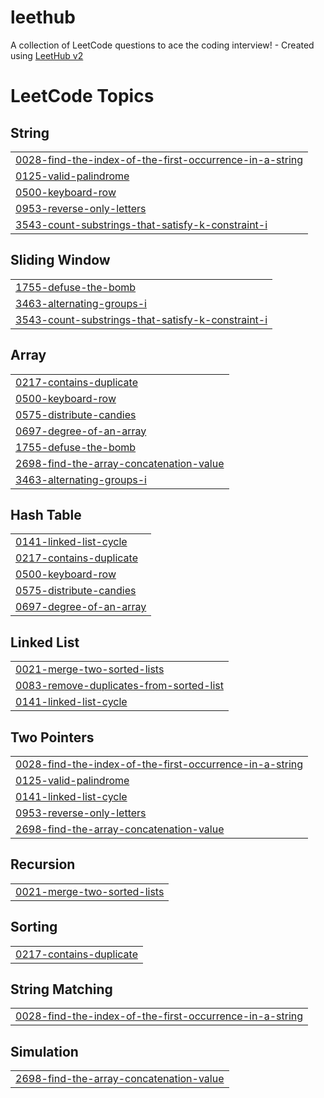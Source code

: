 # leethub
A collection of LeetCode questions to ace the coding interview! - Created using [LeetHub v2](https://github.com/arunbhardwaj/LeetHub-2.0)

<!---LeetCode Topics Start-->
# LeetCode Topics
## String
|  |
| ------- |
| [0028-find-the-index-of-the-first-occurrence-in-a-string](https://github.com/mbal156/leethub/tree/master/0028-find-the-index-of-the-first-occurrence-in-a-string) |
| [0125-valid-palindrome](https://github.com/mbal156/leethub/tree/master/0125-valid-palindrome) |
| [0500-keyboard-row](https://github.com/mbal156/leethub/tree/master/0500-keyboard-row) |
| [0953-reverse-only-letters](https://github.com/mbal156/leethub/tree/master/0953-reverse-only-letters) |
| [3543-count-substrings-that-satisfy-k-constraint-i](https://github.com/mbal156/leethub/tree/master/3543-count-substrings-that-satisfy-k-constraint-i) |
## Sliding Window
|  |
| ------- |
| [1755-defuse-the-bomb](https://github.com/mbal156/leethub/tree/master/1755-defuse-the-bomb) |
| [3463-alternating-groups-i](https://github.com/mbal156/leethub/tree/master/3463-alternating-groups-i) |
| [3543-count-substrings-that-satisfy-k-constraint-i](https://github.com/mbal156/leethub/tree/master/3543-count-substrings-that-satisfy-k-constraint-i) |
## Array
|  |
| ------- |
| [0217-contains-duplicate](https://github.com/mbal156/leethub/tree/master/0217-contains-duplicate) |
| [0500-keyboard-row](https://github.com/mbal156/leethub/tree/master/0500-keyboard-row) |
| [0575-distribute-candies](https://github.com/mbal156/leethub/tree/master/0575-distribute-candies) |
| [0697-degree-of-an-array](https://github.com/mbal156/leethub/tree/master/0697-degree-of-an-array) |
| [1755-defuse-the-bomb](https://github.com/mbal156/leethub/tree/master/1755-defuse-the-bomb) |
| [2698-find-the-array-concatenation-value](https://github.com/mbal156/leethub/tree/master/2698-find-the-array-concatenation-value) |
| [3463-alternating-groups-i](https://github.com/mbal156/leethub/tree/master/3463-alternating-groups-i) |
## Hash Table
|  |
| ------- |
| [0141-linked-list-cycle](https://github.com/mbal156/leethub/tree/master/0141-linked-list-cycle) |
| [0217-contains-duplicate](https://github.com/mbal156/leethub/tree/master/0217-contains-duplicate) |
| [0500-keyboard-row](https://github.com/mbal156/leethub/tree/master/0500-keyboard-row) |
| [0575-distribute-candies](https://github.com/mbal156/leethub/tree/master/0575-distribute-candies) |
| [0697-degree-of-an-array](https://github.com/mbal156/leethub/tree/master/0697-degree-of-an-array) |
## Linked List
|  |
| ------- |
| [0021-merge-two-sorted-lists](https://github.com/mbal156/leethub/tree/master/0021-merge-two-sorted-lists) |
| [0083-remove-duplicates-from-sorted-list](https://github.com/mbal156/leethub/tree/master/0083-remove-duplicates-from-sorted-list) |
| [0141-linked-list-cycle](https://github.com/mbal156/leethub/tree/master/0141-linked-list-cycle) |
## Two Pointers
|  |
| ------- |
| [0028-find-the-index-of-the-first-occurrence-in-a-string](https://github.com/mbal156/leethub/tree/master/0028-find-the-index-of-the-first-occurrence-in-a-string) |
| [0125-valid-palindrome](https://github.com/mbal156/leethub/tree/master/0125-valid-palindrome) |
| [0141-linked-list-cycle](https://github.com/mbal156/leethub/tree/master/0141-linked-list-cycle) |
| [0953-reverse-only-letters](https://github.com/mbal156/leethub/tree/master/0953-reverse-only-letters) |
| [2698-find-the-array-concatenation-value](https://github.com/mbal156/leethub/tree/master/2698-find-the-array-concatenation-value) |
## Recursion
|  |
| ------- |
| [0021-merge-two-sorted-lists](https://github.com/mbal156/leethub/tree/master/0021-merge-two-sorted-lists) |
## Sorting
|  |
| ------- |
| [0217-contains-duplicate](https://github.com/mbal156/leethub/tree/master/0217-contains-duplicate) |
## String Matching
|  |
| ------- |
| [0028-find-the-index-of-the-first-occurrence-in-a-string](https://github.com/mbal156/leethub/tree/master/0028-find-the-index-of-the-first-occurrence-in-a-string) |
## Simulation
|  |
| ------- |
| [2698-find-the-array-concatenation-value](https://github.com/mbal156/leethub/tree/master/2698-find-the-array-concatenation-value) |
<!---LeetCode Topics End-->